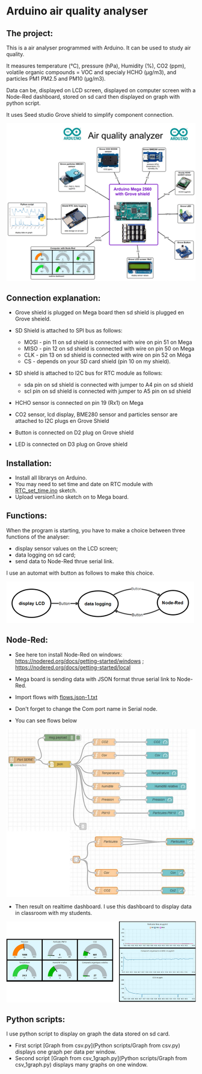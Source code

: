 # Arduino  air quality analyser


## The project:
This is a air analyser programmed with Arduino. It can be used to study air quality.

It measures temperature (°C), pressure (hPa), Humidity (%), CO2 (ppm), volatile organic compounds = VOC and specialy HCHO (µg/m3), and particles PM1 PM2.5 and PM10 (µg/m3).

Data can be,  displayed on LCD screen, displayed on computer screen with a Node-Red dashboard, stored on sd card then displayed on graph with python script.

It uses Seed studio Grove shield to simplify component connection.

![](carte_english.png)

## Connection explanation:
* Grove shield is plugged on Mega board then sd shield is plugged en Grove sheield.

* SD Shield is attached to SPI bus as follows:
    * MOSI - pin 11 on sd shield is connected with wire on  pin 51 on  Mega
    * MISO - pin 12 on sd shield is connected with wire on  pin 50 on Mega
    * CLK - pin 13 on sd shield is connected with wire on  pin 52 on Méga
    * CS  - depends on your SD card shield (pin 10 on my shield).
    
* SD shield is attached to I2C  bus for RTC module as follows:
    * sda pin on sd shield is connected with jumper to  A4 pin on sd shield
    * scl pin on sd shield is connected with jumper to  A5 pin on sd shield
      
* HCHO  sensor is connected on pin 19 (Rx1) on Mega 

* CO2 sensor, lcd display, BME280 sensor and particles sensor are attached to I2C plugs en Grove Shield

* Button is connected on D2 plug on Grove shield

* LED is connected on D3 plug on Grove shield

## Installation:
- Install all librarys on Arduino.
- You may need to set time and date on RTC module with [RTC_set_time.ino](RTC_set_time.ino) sketch.
- Upload version1.ino sketch on to Mega board.

## Functions:
When the program is starting, you have to make a choice between three functions of the analyser:
* display sensor values on the LCD screen;
* data logging on sd card;
* send data to Node-Red thrue serial link.

I use an automat with button as follows to make this choice.

![](automat.png)
## Node-Red:
- See here ton install Node-Red on windows:
https://nodered.org/docs/getting-started/windows  ; https://nodered.org/docs/getting-started/local

- Mega board is sending data with JSON format thrue serial link to Node-Red.
- Import flows with  [flows.json-1.txt](flows.json-1.txt)
- Don't forget to change the Com port name in Serial node.
- You can see flows below

![](flows.jpg)

- Then result on realtime dashboard. I use this dashboard to display data in classroom with my students.

![](Dashboard.jpg)


## Python scripts:
 I use python script to display on graph the data stored on sd card.
 
* First script  [Graph from csv.py](Python scripts/Graph from csv.py) displays one graph per data per window.
* Second script [Graph from csv_1graph.py](Python scripts/Graph from csv_1graph.py) displays many graphs on one window. 
 


